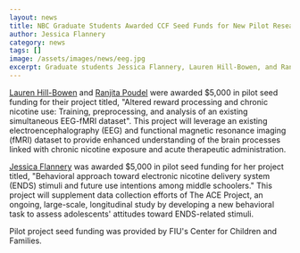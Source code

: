 ```yaml
---
layout: news
title: NBC Graduate Students Awarded CCF Seed Funds for New Pilot Research
author: Jessica Flannery
category: news
tags: []
image: /assets/images/news/eeg.jpg
excerpt: Graduate students Jessica Flannery, Lauren Hill-Bowen, and Ranjita Poudel were awarded pilot seed grant funds for two new research projects.
---
```

[Lauren Hill-Bowen](/team/hill-lauren) and [Ranjita Poudel](/team/poudel-ranjita) were awarded $5,000 in pilot seed funding for their project titled, "Altered reward processing and chronic nicotine use: Training, preprocessing, and analysis of an existing simultaneous EEG-fMRI dataset". This project will leverage an existing electroencephalography (EEG) and functional magnetic resonance imaging (fMRI) dataset to provide enhanced understanding of the brain processes linked with chronic nicotine exposure and acute therapeutic administration. 

[Jessica Flannery](/team/flannery-jessica) was awarded $5,000 in pilot seed funding for her project titled, "Behavioral approach toward electronic nicotine delivery system (ENDS) stimuli and future use intentions among middle schoolers." This project will supplement data collection efforts of The ACE Project, an ongoing, large-scale, longitudinal study by developing a new behavioral task to assess adolescents' attitudes toward ENDS-related stimuli. 

Pilot project seed funding was provided by FIU's Center for Children and Families.
